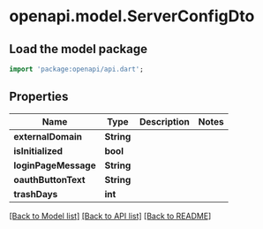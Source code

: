 # openapi.model.ServerConfigDto

## Load the model package
```dart
import 'package:openapi/api.dart';
```

## Properties
Name | Type | Description | Notes
------------ | ------------- | ------------- | -------------
**externalDomain** | **String** |  | 
**isInitialized** | **bool** |  | 
**loginPageMessage** | **String** |  | 
**oauthButtonText** | **String** |  | 
**trashDays** | **int** |  | 

[[Back to Model list]](../README.md#documentation-for-models) [[Back to API list]](../README.md#documentation-for-api-endpoints) [[Back to README]](../README.md)



